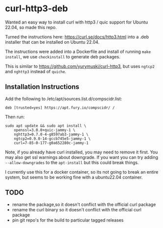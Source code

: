 # curl-http3-deb
Wanted an easy way to install curl with http3 / quic support for Ubuntu
22.04, so made this repo.

Turned the instructions here: https://curl.se/docs/http3.html into a .deb
installer that can be installed on Ubuntu 22.04.

The instructions were added into a Dockerfile and install of running
`make install`, we use `checkinstall` to generate deb packages.

This is similar to https://github.com/yurymuski/curl-http3, but uses
`ngtcp2` and `nghttp3` instead of `quiche`.

## Installation Instructions

Add the following to /etc/apt/sources.list.d/compscidr.list:
```
deb [trusted=yes] https://apt.fury.io/compscidr/ /
```

Then run:
```
sudo apt update && sudo apt install \
    openssl=3.0.0+quic-jammy-1 \
    nghttp3=0.7.0-4-g8597ab3-jammy-1 \
    ngtcp2=0.9.0-14-gccb745e5-jammy-1 \
    curl=7-85-0-177-g0a652280c-jammy-1
```

Note, if you already have curl installed, you may need to remove it first. 
You may also get ssl warnings about downgrade. If you want you can try adding
`--allow-downgrades` to the `apt-install` but this could break things. 

I currently use this for a docker container, so its not going to break an
entire system, but seems to be working fine with a ubuntu22.04 container.

## TODO
- rename the package,so it doesn't conflict with the official curl package
- rename the curl binary so it doesn't conflict with the official curl package
- pin git repo's for the build to particular tagged releases
